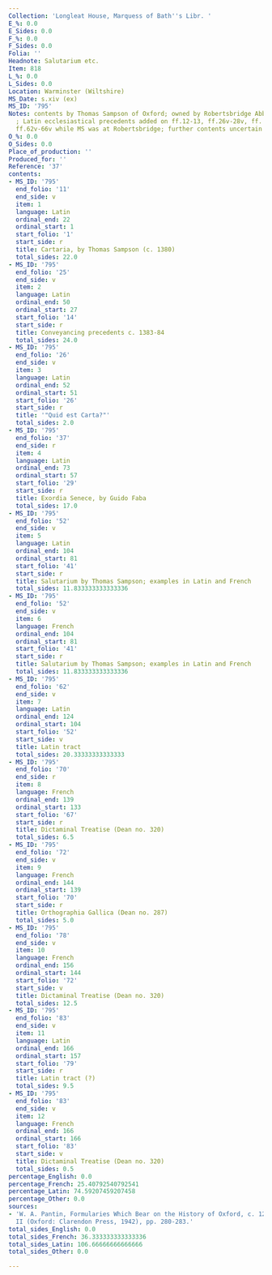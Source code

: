 ```yaml
---
Collection: 'Longleat House, Marquess of Bath''s Libr. '
E_%: 0.0
E_Sides: 0.0
F_%: 0.0
F_Sides: 0.0
Folia: ''
Headnote: Salutarium etc.
Item: 818
L_%: 0.0
L_Sides: 0.0
Location: Warminster (Wiltshire)
MS_Date: s.xiv (ex)
MS_ID: '795'
Notes: contents by Thomas Sampson of Oxford; owned by Robertsbridge Abbey in Sussex
  ; Latin ecclesiastical precedents added on ff.12-13, ff.26v-28v, ff. 37-40, and
  ff.62v-66v while MS was at Robertsbridge; further contents uncertain
O_%: 0.0
O_Sides: 0.0
Place_of_production: ''
Produced_for: ''
Reference: '37'
contents:
- MS_ID: '795'
  end_folio: '11'
  end_side: v
  item: 1
  language: Latin
  ordinal_end: 22
  ordinal_start: 1
  start_folio: '1'
  start_side: r
  title: Cartaria, by Thomas Sampson (c. 1380)
  total_sides: 22.0
- MS_ID: '795'
  end_folio: '25'
  end_side: v
  item: 2
  language: Latin
  ordinal_end: 50
  ordinal_start: 27
  start_folio: '14'
  start_side: r
  title: Conveyancing precedents c. 1383-84
  total_sides: 24.0
- MS_ID: '795'
  end_folio: '26'
  end_side: v
  item: 3
  language: Latin
  ordinal_end: 52
  ordinal_start: 51
  start_folio: '26'
  start_side: r
  title: '"Quid est Carta?"'
  total_sides: 2.0
- MS_ID: '795'
  end_folio: '37'
  end_side: r
  item: 4
  language: Latin
  ordinal_end: 73
  ordinal_start: 57
  start_folio: '29'
  start_side: r
  title: Exordia Senece, by Guido Faba
  total_sides: 17.0
- MS_ID: '795'
  end_folio: '52'
  end_side: v
  item: 5
  language: Latin
  ordinal_end: 104
  ordinal_start: 81
  start_folio: '41'
  start_side: r
  title: Salutarium by Thomas Sampson; examples in Latin and French
  total_sides: 11.833333333333336
- MS_ID: '795'
  end_folio: '52'
  end_side: v
  item: 6
  language: French
  ordinal_end: 104
  ordinal_start: 81
  start_folio: '41'
  start_side: r
  title: Salutarium by Thomas Sampson; examples in Latin and French
  total_sides: 11.833333333333336
- MS_ID: '795'
  end_folio: '62'
  end_side: v
  item: 7
  language: Latin
  ordinal_end: 124
  ordinal_start: 104
  start_folio: '52'
  start_side: v
  title: Latin tract
  total_sides: 20.33333333333333
- MS_ID: '795'
  end_folio: '70'
  end_side: r
  item: 8
  language: French
  ordinal_end: 139
  ordinal_start: 133
  start_folio: '67'
  start_side: r
  title: Dictaminal Treatise (Dean no. 320)
  total_sides: 6.5
- MS_ID: '795'
  end_folio: '72'
  end_side: v
  item: 9
  language: French
  ordinal_end: 144
  ordinal_start: 139
  start_folio: '70'
  start_side: r
  title: Orthographia Gallica (Dean no. 287)
  total_sides: 5.0
- MS_ID: '795'
  end_folio: '78'
  end_side: v
  item: 10
  language: French
  ordinal_end: 156
  ordinal_start: 144
  start_folio: '72'
  start_side: v
  title: Dictaminal Treatise (Dean no. 320)
  total_sides: 12.5
- MS_ID: '795'
  end_folio: '83'
  end_side: v
  item: 11
  language: Latin
  ordinal_end: 166
  ordinal_start: 157
  start_folio: '79'
  start_side: r
  title: Latin tract (?)
  total_sides: 9.5
- MS_ID: '795'
  end_folio: '83'
  end_side: v
  item: 12
  language: French
  ordinal_end: 166
  ordinal_start: 166
  start_folio: '83'
  start_side: v
  title: Dictaminal Treatise (Dean no. 320)
  total_sides: 0.5
percentage_English: 0.0
percentage_French: 25.40792540792541
percentage_Latin: 74.59207459207458
percentage_Other: 0.0
sources:
- 'W. A. Pantin, Formularies Which Bear on the History of Oxford, c. 1204-1420, Vol.
  II (Oxford: Clarendon Press, 1942), pp. 280-283.'
total_sides_English: 0.0
total_sides_French: 36.333333333333336
total_sides_Latin: 106.66666666666666
total_sides_Other: 0.0

---
```

